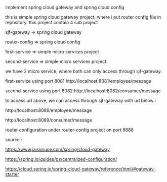 implement spring cloud gateway and spring cloud config

this is simple spring cloud gateway project, where i put router config file in repository. this project contain 4 sub project

sjf-gateway => spring cloud gateway

router-config => spring cloud config

first-service => simple micro services project

second-service => simple micro services project


we have 2 micro service, where both can only access through sjf-gateway.

first-service using port 8081 http://localhost:8081/employee/message

second-service using port 8082 http://localhost:8082/consumer/message

to access url above, we can access through sjf-gateway with url below :

http://localhost:8089/employee/message 

http://localhost:8089/consumer/message

router configuration under router-config project on port 8888


source :

https://www.javainuse.com/spring/cloud-gateway

https://spring.io/guides/gs/centralized-configuration/

https://cloud.spring.io/spring-cloud-gateway/reference/html/#gateway-starter

